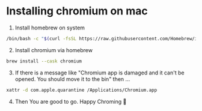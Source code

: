 # Installing chromium on mac

1. Install homebrew on system

```bash
/bin/bash -c "$(curl -fsSL https://raw.githubusercontent.com/Homebrew/install/HEAD/install.sh)"
```

2. Install chromium via homebrew

```bash
brew install --cask chromium
```

3. If there is a message like "Chromium app is damaged and it can't be opened. You should move it to the bin" then ...

```bash
xattr -d com.apple.quarantine /Applications/Chromium.app
```

4. Then You are good to go. Happy Chroming 🎉
